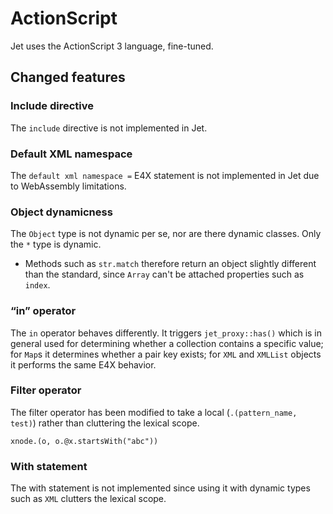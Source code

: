 # ActionScript

Jet uses the ActionScript 3 language, fine-tuned.

## Changed features

### Include directive

The `include` directive is not implemented in Jet.

### Default XML namespace

The `default xml namespace =` E4X statement is not implemented in Jet due to WebAssembly limitations.

### Object dynamicness

The `Object` type is not dynamic per se, nor are there dynamic classes. Only the `*` type is dynamic.

- Methods such as `str.match` therefore return an object slightly different than the standard, since `Array` can't be attached properties such as `index`.

### “in” operator

The `in` operator behaves differently. It triggers `jet_proxy::has()` which is in general used for determining whether a collection contains a specific value; for `Map`s it determines whether a pair key exists; for `XML` and `XMLList` objects it performs the same E4X behavior.

### Filter operator

The filter operator has been modified to take a local (`.(pattern_name, test)`) rather than cluttering the lexical scope.

```
xnode.(o, o.@x.startsWith("abc"))
```

### With statement

The with statement is not implemented since using it with dynamic types such as `XML` clutters the lexical scope.